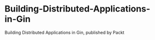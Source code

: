 # Building-Distributed-Applications-in-Gin
Building Distributed Applications in Gin, published by Packt

